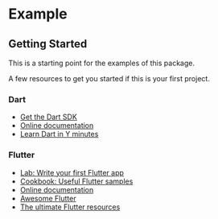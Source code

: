 # Example

## Getting Started

This is a starting point for the examples of this package.

A few resources to get you started if this is your first project.

### Dart

- [Get the Dart SDK](https://dart.dev/get-dart)
- [Online documentation](https://dart.dev/guides)
- [Learn Dart in Y minutes](https://learnxinyminutes.com/docs/dart)

### Flutter

- [Lab: Write your first Flutter app](https://flutter.dev/docs/get-started/codelab)
- [Cookbook: Useful Flutter samples](https://flutter.dev/docs/cookbook)
- [Online documentation](https://flutter.dev/doc)
- [Awesome Flutter](https://github.com/Solido/awesome-flutter)
- [The ultimate Flutter resources](https://github.com/yassine-bennkhay/Ultimate-Flutter-Resources)
